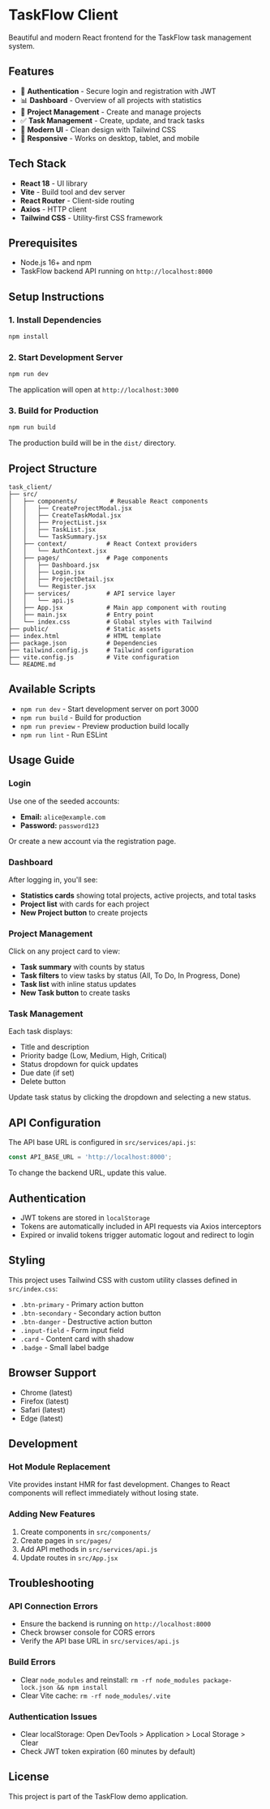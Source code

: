 # TaskFlow Client

Beautiful and modern React frontend for the TaskFlow task management system.

## Features

- 🔐 **Authentication** - Secure login and registration with JWT
- 📊 **Dashboard** - Overview of all projects with statistics
- 📁 **Project Management** - Create and manage projects
- ✅ **Task Management** - Create, update, and track tasks
- 🎨 **Modern UI** - Clean design with Tailwind CSS
- 📱 **Responsive** - Works on desktop, tablet, and mobile

## Tech Stack

- **React 18** - UI library
- **Vite** - Build tool and dev server
- **React Router** - Client-side routing
- **Axios** - HTTP client
- **Tailwind CSS** - Utility-first CSS framework

## Prerequisites

- Node.js 16+ and npm
- TaskFlow backend API running on `http://localhost:8000`

## Setup Instructions

### 1. Install Dependencies

```bash
npm install
```

### 2. Start Development Server

```bash
npm run dev
```

The application will open at `http://localhost:3000`

### 3. Build for Production

```bash
npm run build
```

The production build will be in the `dist/` directory.

## Project Structure

```
task_client/
├── src/
│   ├── components/         # Reusable React components
│   │   ├── CreateProjectModal.jsx
│   │   ├── CreateTaskModal.jsx
│   │   ├── ProjectList.jsx
│   │   ├── TaskList.jsx
│   │   └── TaskSummary.jsx
│   ├── context/           # React Context providers
│   │   └── AuthContext.jsx
│   ├── pages/             # Page components
│   │   ├── Dashboard.jsx
│   │   ├── Login.jsx
│   │   ├── ProjectDetail.jsx
│   │   └── Register.jsx
│   ├── services/          # API service layer
│   │   └── api.js
│   ├── App.jsx            # Main app component with routing
│   ├── main.jsx           # Entry point
│   └── index.css          # Global styles with Tailwind
├── public/                # Static assets
├── index.html             # HTML template
├── package.json           # Dependencies
├── tailwind.config.js     # Tailwind configuration
├── vite.config.js         # Vite configuration
└── README.md
```

## Available Scripts

- `npm run dev` - Start development server on port 3000
- `npm run build` - Build for production
- `npm run preview` - Preview production build locally
- `npm run lint` - Run ESLint

## Usage Guide

### Login

Use one of the seeded accounts:
- **Email:** `alice@example.com`
- **Password:** `password123`

Or create a new account via the registration page.

### Dashboard

After logging in, you'll see:
- **Statistics cards** showing total projects, active projects, and total tasks
- **Project list** with cards for each project
- **New Project button** to create projects

### Project Management

Click on any project card to view:
- **Task summary** with counts by status
- **Task filters** to view tasks by status (All, To Do, In Progress, Done)
- **Task list** with inline status updates
- **New Task button** to create tasks

### Task Management

Each task displays:
- Title and description
- Priority badge (Low, Medium, High, Critical)
- Status dropdown for quick updates
- Due date (if set)
- Delete button

Update task status by clicking the dropdown and selecting a new status.

## API Configuration

The API base URL is configured in `src/services/api.js`:

```javascript
const API_BASE_URL = 'http://localhost:8000';
```

To change the backend URL, update this value.

## Authentication

- JWT tokens are stored in `localStorage`
- Tokens are automatically included in API requests via Axios interceptors
- Expired or invalid tokens trigger automatic logout and redirect to login

## Styling

This project uses Tailwind CSS with custom utility classes defined in `src/index.css`:

- `.btn-primary` - Primary action button
- `.btn-secondary` - Secondary action button
- `.btn-danger` - Destructive action button
- `.input-field` - Form input field
- `.card` - Content card with shadow
- `.badge` - Small label badge

## Browser Support

- Chrome (latest)
- Firefox (latest)
- Safari (latest)
- Edge (latest)

## Development

### Hot Module Replacement

Vite provides instant HMR for fast development. Changes to React components will reflect immediately without losing state.

### Adding New Features

1. Create components in `src/components/`
2. Create pages in `src/pages/`
3. Add API methods in `src/services/api.js`
4. Update routes in `src/App.jsx`

## Troubleshooting

### API Connection Errors

- Ensure the backend is running on `http://localhost:8000`
- Check browser console for CORS errors
- Verify the API base URL in `src/services/api.js`

### Build Errors

- Clear `node_modules` and reinstall: `rm -rf node_modules package-lock.json && npm install`
- Clear Vite cache: `rm -rf node_modules/.vite`

### Authentication Issues

- Clear localStorage: Open DevTools > Application > Local Storage > Clear
- Check JWT token expiration (60 minutes by default)

## License

This project is part of the TaskFlow demo application.
